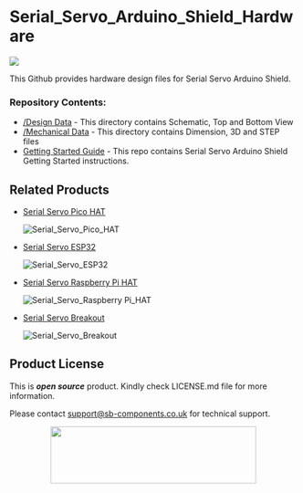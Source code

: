 # Serial_Servo_Arduino_Shield_Hardware

<img src= "https://cdn.shopify.com/s/files/1/1217/2104/files/Artboard_1_3.png?v=1718792957" />

This Github provides hardware design files for Serial Servo Arduino Shield.

### Repository Contents:
  - [/Design Data](https://github.com/sbcshop/Serial_Servo_Arduino_Shield_Hardware/tree/main/Design%20Data) - This directory contains Schematic, Top and Bottom View
  - [/Mechanical Data](https://github.com/sbcshop/Serial_Servo_Arduino_Shield_Hardware/tree/main/Mechanical%20Data) - This directory contains Dimension, 3D and STEP files
  - [Getting Started Guide](https://github.com/sbcshop/Serial_Servo_Arduino_Shield_Software) - This repo contains Serial Servo Arduino Shield Getting Started instructions.

## Related Products  
  * [Serial Servo Pico HAT](https://shop.sb-components.co.uk/products/serial-servo-pico-hat?_pos=5&_sid=1178c9361&_ss=r)

    ![Serial_Servo_Pico_HAT](https://shop.sb-components.co.uk/cdn/shop/files/Artboard2_1.png?v=1718781807&width=150)
    
  * [Serial Servo ESP32](https://shop.sb-components.co.uk/products/serial-servo-based-on-esp32-1?_pos=1&_sid=c593a9981&_ss=r)

    ![Serial_Servo_ESP32](https://shop.sb-components.co.uk/cdn/shop/files/esp322.png?v=1718797495&width=150)
    
  * [Serial Servo Raspberry Pi HAT](https://shop.sb-components.co.uk/products/serial-servo-raspberry-pi-hat?_pos=2&_sid=c593a9981&_ss=r)

    ![Serial_Servo_Raspberry Pi_HAT](https://shop.sb-components.co.uk/cdn/shop/files/Artboard2_2.png?v=1718788805&width=150)
  
  * [Serial Servo Breakout](https://shop.sb-components.co.uk/products/serial-servo-breakout-1?_pos=3&_sid=5d47c0d83&_ss=r)

    ![Serial_Servo_Breakout](https://shop.sb-components.co.uk/cdn/shop/files/Artboard2.png?v=1718780131&width=150)


## Product License

This is ***open source*** product. Kindly check LICENSE.md file for more information.

Please contact support@sb-components.co.uk for technical support.
<p align="center">
  <img width="360" height="100" src="https://cdn.shopify.com/s/files/1/1217/2104/files/Logo_sb_component_3.png?v=1666086771&width=300">
</p>
